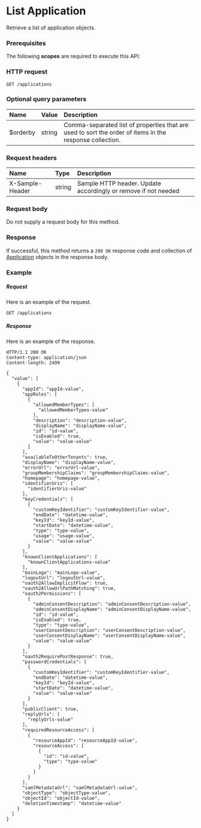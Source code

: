 # List Application

Retrieve a list of application objects.
### Prerequisites
The following **scopes** are required to execute this API: 
### HTTP request
<!-- { "blockType": "ignored" } -->
```http
GET /applications
```
### Optional query parameters
|Name|Value|Description|
|:---------------|:--------|:-------|
|$orderby|string|Comma-separated list of properties that are used to sort the order of items in the response collection.|

### Request headers
| Name       | Type | Description|
|:-----------|:------|:----------|
| X-Sample-Header  | string  | Sample HTTP header. Update accordingly or remove if not needed|

### Request body
Do not supply a request body for this method.
### Response
If successful, this method returns a `200 OK` response code and collection of [Application](../resources/application.md) objects in the response body.
### Example
##### Request
Here is an example of the request.
<!-- {
  "blockType": "request",
  "name": "get_applications"
}-->
```http
GET /applications
```
##### Response
Here is an example of the response.
<!-- {
  "blockType": "response",
  "truncated": false,
  "@odata.type": "microsoft.graph.application",
  "isCollection": true
} -->
```http
HTTP/1.1 200 OK
Content-type: application/json
Content-length: 2499

{
  "value": [
    {
      "appId": "appId-value",
      "appRoles": [
        {
          "allowedMemberTypes": [
            "allowedMemberTypes-value"
          ],
          "description": "description-value",
          "displayName": "displayName-value",
          "id": "id-value",
          "isEnabled": true,
          "value": "value-value"
        }
      ],
      "availableToOtherTenants": true,
      "displayName": "displayName-value",
      "errorUrl": "errorUrl-value",
      "groupMembershipClaims": "groupMembershipClaims-value",
      "homepage": "homepage-value",
      "identifierUris": [
        "identifierUris-value"
      ],
      "keyCredentials": [
        {
          "customKeyIdentifier": "customKeyIdentifier-value",
          "endDate": "datetime-value",
          "keyId": "keyId-value",
          "startDate": "datetime-value",
          "type": "type-value",
          "usage": "usage-value",
          "value": "value-value"
        }
      ],
      "knownClientApplications": [
        "knownClientApplications-value"
      ],
      "mainLogo": "mainLogo-value",
      "logoutUrl": "logoutUrl-value",
      "oauth2AllowImplicitFlow": true,
      "oauth2AllowUrlPathMatching": true,
      "oauth2Permissions": [
        {
          "adminConsentDescription": "adminConsentDescription-value",
          "adminConsentDisplayName": "adminConsentDisplayName-value",
          "id": "id-value",
          "isEnabled": true,
          "type": "type-value",
          "userConsentDescription": "userConsentDescription-value",
          "userConsentDisplayName": "userConsentDisplayName-value",
          "value": "value-value"
        }
      ],
      "oauth2RequirePostResponse": true,
      "passwordCredentials": [
        {
          "customKeyIdentifier": "customKeyIdentifier-value",
          "endDate": "datetime-value",
          "keyId": "keyId-value",
          "startDate": "datetime-value",
          "value": "value-value"
        }
      ],
      "publicClient": true,
      "replyUrls": [
        "replyUrls-value"
      ],
      "requiredResourceAccess": [
        {
          "resourceAppId": "resourceAppId-value",
          "resourceAccess": [
            {
              "id": "id-value",
              "type": "type-value"
            }
          ]
        }
      ],
      "samlMetadataUrl": "samlMetadataUrl-value",
      "objectType": "objectType-value",
      "objectId": "objectId-value",
      "deletionTimestamp": "datetime-value"
    }
  ]
}
```

<!-- uuid: 58deb15a-53a2-4a61-baec-3f771065a304
2015-10-19 10:21:25 UTC -->
<!-- {
  "type": "#page.annotation",
  "description": "List Application",
  "keywords": "",
  "section": "documentation",
  "tocPath": ""
}-->